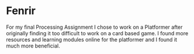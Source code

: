 # Fenrir
For my final Processing Assignment I chose to work on a Platformer after originally finding it too difficult to work on a card based game. I found more resources and learning modules online for the platformer and I found it much more beneficial.

